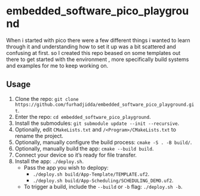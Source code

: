 # embedded_software_pico_playground
When i started with pico there were a few different things i wanted to learn through it and understanding how to set it up was a bit scattered and confusing at first. so I created this repo beased on some templates out there to get started with the environment , more specifically build systems and examples for me to keep working on.

## Usage

1. Clone the repo: `git clone https://github.com/furhadjidda/embedded_software_pico_playground.git`.
2. Enter the repo: `cd embedded_software_pico_playground`.
3. Install the submodules: `git submodule update --init --recursive`.
4. Optionally, edit `CMakeLists.txt` and `/<Program>/CMakeLists.txt` to rename the project.
5. Optionally, manually configure the build process: `cmake -S . -B build/`.
6. Optionally, manually build the app: `cmake --build build`.
7. Connect your device so it’s ready for file transfer.
8. Install the app: `./deploy.sh`.
    * Pass the app you wish to deplopy:
        * `./deploy.sh build/App-Template/TEMPLATE.uf2`.
        * `./deploy.sh build/App-Scheduling/SCHEDULING_DEMO.uf2`.
    * To trigger a build, include the `--build` or `-b` flag: `./deploy.sh -b`.